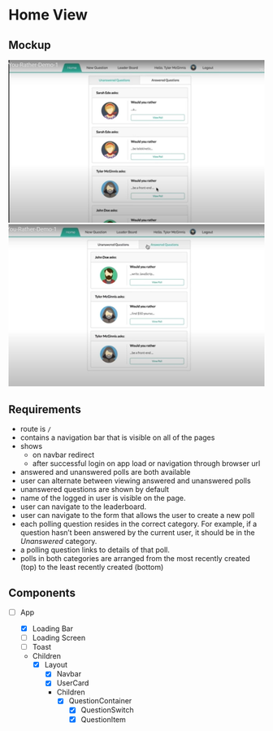 # Home View

## Mockup

![Recommendation1](./mockup/home-recommendation-1.jpg)
![Recommendation2](./mockup/home-recommendation-2.jpg)

## Requirements

- route is `/`
- contains a navigation bar that is visible on all of the pages
- shows
  - on navbar redirect
  - after successful login on app load or navigation through browser url
- answered and unanswered polls are both available
- user can alternate between viewing answered and unanswered polls
- unanswered questions are shown by default
- name of the logged in user is visible on the page.
- user can navigate to the leaderboard.
- user can navigate to the form that allows the user to create a new poll
- each polling question resides in the correct category. For example, if a question hasn’t been answered by the current user, it should be in the _Unanswered_ category.
- a polling question links to details of that poll.
- polls in both categories are arranged from the most recently created (top) to the least recently created (bottom)

## Components

- [ ] App

  - [x] Loading Bar
  - [ ] Loading Screen
  - [ ] Toast
  - Children
    - [x] Layout
      - [x] Navbar
      - [x] UserCard
      - Children
        - [x] QuestionContainer
          - [x] QuestionSwitch
          - [x] QuestionItem
